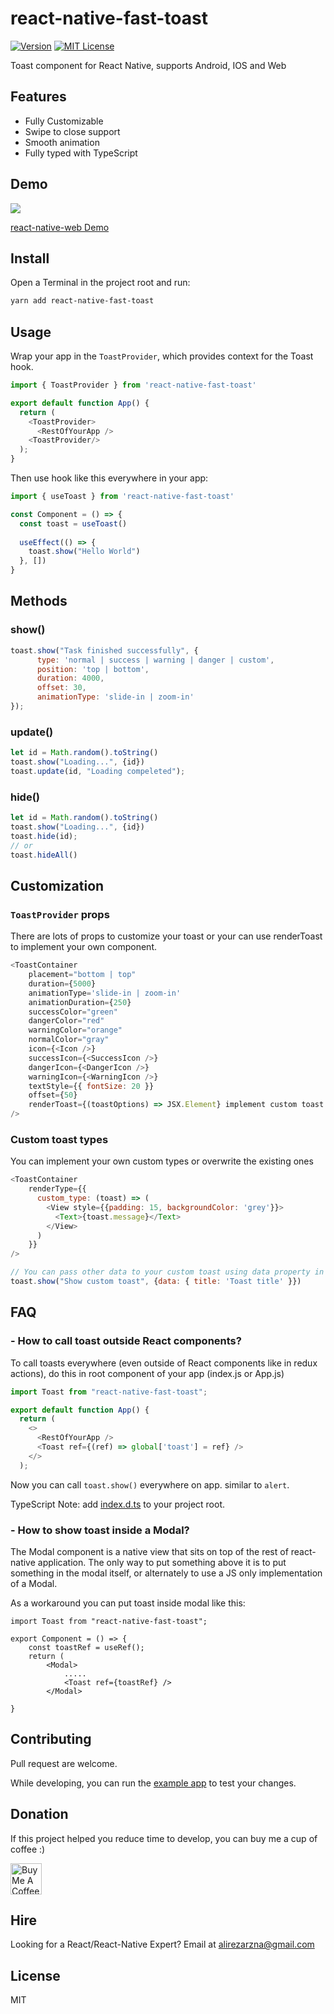 # react-native-fast-toast

[![Version][version-badge]][package]
[![MIT License][license-badge]][license]

Toast component for React Native, supports Android, IOS and Web

## Features

- Fully Customizable
- Swipe to close support
- Smooth animation
- Fully typed with TypeScript

## Demo

![](https://user-images.githubusercontent.com/61647712/124135853-72742d80-da99-11eb-95f8-893281862e96.gif)

[react-native-web Demo](https://arnnis.github.io/react-native-fast-toast/)

## Install

Open a Terminal in the project root and run:

```sh
yarn add react-native-fast-toast
```

## Usage
Wrap your app in the `ToastProvider`, which provides context for the Toast hook.
```js
import { ToastProvider } from 'react-native-fast-toast'

export default function App() {
  return (
    <ToastProvider>
      <RestOfYourApp />
    <ToastProvider/>
  );
}
```

Then use hook like this everywhere in your app:
```js
import { useToast } from 'react-native-fast-toast'

const Component = () => {
  const toast = useToast()
  
  useEffect(() => {
    toast.show("Hello World")
  }, [])
}
```

## Methods
### show()

```js
toast.show("Task finished successfully", {
      type: 'normal | success | warning | danger | custom',
      position: 'top | bottom',
      duration: 4000,
      offset: 30,
      animationType: 'slide-in | zoom-in'
});
```

### update()

```js
let id = Math.random().toString()
toast.show("Loading...", {id})
toast.update(id, "Loading compeleted");
```

### hide()

```js
let id = Math.random().toString()
toast.show("Loading...", {id})
toast.hide(id);
// or
toast.hideAll()
```

## Customization

### `ToastProvider` props
There are lots of props to customize your toast or your can use renderToast to implement your own component.

```js
<ToastContainer
    placement="bottom | top"
    duration={5000}
    animationType='slide-in | zoom-in'
    animationDuration={250}
    successColor="green"
    dangerColor="red"
    warningColor="orange"
    normalColor="gray"
    icon={<Icon />}
    successIcon={<SuccessIcon />}
    dangerIcon={<DangerIcon />}
    warningIcon={<WarningIcon />}
    textStyle={{ fontSize: 20 }}
    offset={50}
    renderToast={(toastOptions) => JSX.Element} implement custom toast component.
/>
```

### Custom toast types
You can implement your own custom types or overwrite the existing ones

```js
<ToastContainer
    renderType={{
      custom_type: (toast) => (
        <View style={{padding: 15, backgroundColor: 'grey'}}>
          <Text>{toast.message}</Text>
        </View>
      )
    }}
/>

// You can pass other data to your custom toast using data property in show method.
toast.show("Show custom toast", {data: { title: 'Toast title' }})
```

## FAQ
### - How to call toast outside React components?

To call toasts everywhere (even outside of React components like in redux actions), do this in root component of your app (index.js or App.js)

```js
import Toast from "react-native-fast-toast";

export default function App() {
  return (
    <>
      <RestOfYourApp />
      <Toast ref={(ref) => global['toast'] = ref} />
    </>
  );
```

Now you can call `toast.show()` everywhere on app. similar to `alert`.

TypeScript Note: add [index.d.ts](/example/index.d.ts) to your project root.

### - How to show toast inside a Modal?
The Modal component is a native view that sits on top of the rest of react-native application. The only way to put something above it is to put something in the modal itself, or alternately to use a JS only implementation of a Modal. 

As a workaround you can put toast inside modal like this:
```
import Toast from "react-native-fast-toast";

export Component = () => {
    const toastRef = useRef();
    return (
        <Modal>
            .....
            <Toast ref={toastRef} />
        </Modal>

}
```

## Contributing

Pull request are welcome.

While developing, you can run the [example app](/example) to test your changes.

## Donation
If this project helped you reduce time to develop, you can buy me a cup of coffee :)

<a href="https://www.buymeacoffee.com/arnnis" target="_blank"><img src="https://cdn.buymeacoffee.com/buttons/default-red.png" alt="Buy Me A Coffee" height="50" ></a>

## Hire

Looking for a React/React-Native Expert? Email at alirezarzna@gmail.com

## License
MIT

[version-badge]: https://img.shields.io/npm/v/react-native-fast-toast.svg?style=flat-square
[package]: https://www.npmjs.com/package/react-native-fast-toast
[license-badge]: https://img.shields.io/static/v1?label=License&message=MIT&color=success&style=flat-square
[license]: https://github.com/arnnis/react-native-fast-toast/blob/master/LICENSE
